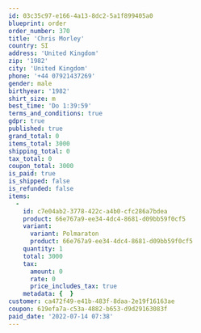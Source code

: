 ```yaml
---
id: 03c35c97-e166-4a13-8dc2-5a1f899405a0
blueprint: order
order_number: 370
title: 'Chris Morley'
country: SI
address: 'United Kingdom'
zip: '1982'
city: 'United Kingdom'
phone: '+44 07921437269'
gender: male
birthyear: '1982'
shirt_size: m
best_time: 'Do 1:39:59'
terms_and_conditions: true
gdpr: true
published: true
grand_total: 0
items_total: 3000
shipping_total: 0
tax_total: 0
coupon_total: 3000
is_paid: true
is_shipped: false
is_refunded: false
items:
  -
    id: c7e04ab2-3778-422c-a4b0-cfc286a7bdea
    product: 66e767a9-ee34-4dc4-8681-d09bb59f0cf5
    variant:
      variant: Polmaraton
      product: 66e767a9-ee34-4dc4-8681-d09bb59f0cf5
    quantity: 1
    total: 3000
    tax:
      amount: 0
      rate: 0
      price_includes_tax: true
    metadata: {  }
customer: ca472f49-e41b-483f-8daa-2e19f16163ae
coupon: 619efa7a-c53a-4882-b653-d9d29163083f
paid_date: '2022-07-14 07:38'
---
```

